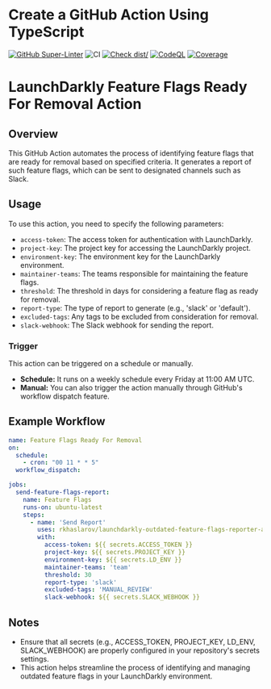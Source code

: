 # Create a GitHub Action Using TypeScript

[![GitHub Super-Linter](https://github.com/actions/typescript-action/actions/workflows/linter.yml/badge.svg)](https://github.com/super-linter/super-linter)
![CI](https://github.com/actions/typescript-action/actions/workflows/ci.yml/badge.svg)
[![Check dist/](https://github.com/actions/typescript-action/actions/workflows/check-dist.yml/badge.svg)](https://github.com/actions/typescript-action/actions/workflows/check-dist.yml)
[![CodeQL](https://github.com/actions/typescript-action/actions/workflows/codeql-analysis.yml/badge.svg)](https://github.com/actions/typescript-action/actions/workflows/codeql-analysis.yml)
[![Coverage](./badges/coverage.svg)](./badges/coverage.svg)

# LaunchDarkly Feature Flags Ready For Removal Action

## Overview

This GitHub Action automates the process of identifying feature flags that are ready for removal based on specified criteria. It generates a report of such feature flags, which can be sent to designated channels such as Slack.

## Usage

To use this action, you need to specify the following parameters:

- `access-token`: The access token for authentication with LaunchDarkly.
- `project-key`: The project key for accessing the LaunchDarkly project.
- `environment-key`: The environment key for the LaunchDarkly environment.
- `maintainer-teams`: The teams responsible for maintaining the feature flags.
- `threshold`: The threshold in days for considering a feature flag as ready for removal.
- `report-type`: The type of report to generate (e.g., 'slack' or 'default').
- `excluded-tags`: Any tags to be excluded from consideration for removal.
- `slack-webhook`: The Slack webhook for sending the report.

### Trigger

This action can be triggered on a schedule or manually.

- **Schedule:** It runs on a weekly schedule every Friday at 11:00 AM UTC.
- **Manual:** You can also trigger the action manually through GitHub's workflow dispatch feature.

## Example Workflow

```yaml
name: Feature Flags Ready For Removal
on:
  schedule:
    - cron: "00 11 * * 5"
  workflow_dispatch:

jobs:
  send-feature-flags-report:
    name: Feature Flags
    runs-on: ubuntu-latest
    steps:
      - name: 'Send Report'
        uses: rkhaslarov/launchdarkly-outdated-feature-flags-reporter-action@v1.0.0
        with:
          access-token: ${{ secrets.ACCESS_TOKEN }}
          project-key: ${{ secrets.PROJECT_KEY }}
          environment-key: ${{ secrets.LD_ENV }}
          maintainer-teams: 'team'
          threshold: 30
          report-type: 'slack'
          excluded-tags: 'MANUAL_REVIEW'
          slack-webhook: ${{ secrets.SLACK_WEBHOOK }}
```

## Notes
- Ensure that all secrets (e.g., ACCESS_TOKEN, PROJECT_KEY, LD_ENV, SLACK_WEBHOOK) are properly configured in your repository's secrets settings.
- This action helps streamline the process of identifying and managing outdated feature flags in your LaunchDarkly environment.